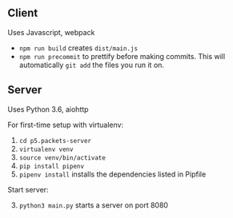 ## Client

Uses Javascript, webpack

- `npm run build` creates `dist/main.js`
- `npm run precommit` to prettify before making commits. This will automatically `git add` the files you run it on.

## Server

Uses Python 3.6, aiohttp

For first-time setup with virtualenv:

1. `cd p5.packets-server`
2. `virtualenv venv`
3. `source venv/bin/activate`
4. `pip install pipenv`
5. `pipenv install` installs the dependencies listed in Pipfile

Start server:

3. `python3 main.py` starts a server on port 8080

